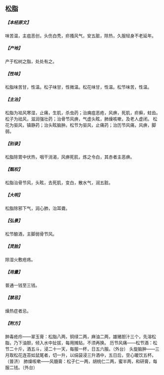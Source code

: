 ## 松脂

##### 【本经原文】
味苦温，主疽恶创，头伤白秃，疥搔风气，安五脏，除热，久服轻身不老延年。
##### 【产地】
产于松树之脂，处处有之。
##### 【性味】
松脂味苦甘，性温。松子味甘，性微温。松花味甘，性温。松节味苦，性温。
##### 【主治】
松脂为袪风寒湿，止痛，生肌，杀虫药；治痈疽恶疮，风痹，死肌，疥癣，蛀齿。
松子为祛风，滋润强壮药；治骨节风痹，气虚头眩，肺燥咳嗽，及老人虚闭。
松花为驱风，镇静药；治头眩脑肿。松节为驱风，止痛药；治历节风痛，风痹，脚弱。
##### 【别录】
松脂除胃中伏热，咽干消渴，风痹死肌，炼之令白，其赤者主恶痹。
##### 【甄权】
松脂治骨节风，头眩，去死肌，变白，散水气，润五脏。
##### 【大明】
松脂除邪下气，润心肺，治耳聋。
##### 【弘景】
松节酿酒，主脚弱骨节风。
##### 【灵胎】
除湿火敷疮疡。
##### 【用量】
普通一钱至三钱。
##### 【禁忌】
燥热症者忌。
##### 【附方】
肿毒疮疖——翠玉膏：松脂八两，铜绿二两，麻油二两，雄猪胆汁三个，先溶松脂，乃下油胆，倾入水中扯拔，每用摊贴，不须再换。
历节风痛——松节酒：松节二十斤，酒五斗，浸二十一天，每服一杯，日五六服。（外台）
头旋脑肿——三月取松花连苔如鼠尾者，切一升，以绢袋浸三升酒中，五日后，空心暖饮五杯。（普济）
肺燥咳嗽——风髓膏：松子仁一两，胡桃仁二两，蜜半两，和研膏，每服二钱。（外台）